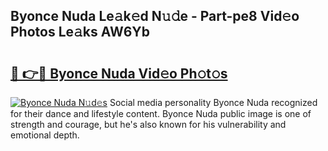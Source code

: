 ## Byonce Nuda Le𝚊k𝚎d N𝚞𝚍e - Part-pe8 Vid𝚎o Photos Le𝚊ks AW6Yb

# <h2><a href="http://fbfpmfx.evod.top/?m=Byonce+Nuda">🔗 👉🔴 Byonce Nuda Vid𝚎o Ph𝚘t𝚘s</a></h2>

[![Byonce Nuda N𝚞d𝚎s](https://i.imgur.com/8V9OHl7.gif)](http://fbfpmfx.evod.top/?m=Byonce+Nuda)
Social media personality Byonce Nuda recognized for their dance and lifestyle content. Byonce Nuda public image is one of strength and courage, but he's also known for his vulnerability and emotional depth. 
